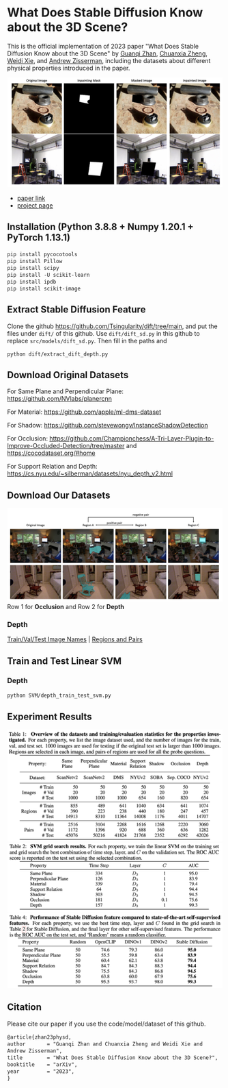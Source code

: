 # What Does Stable Diffusion Know about the 3D Scene?

This is the official implementation of 2023 paper "What Does Stable Diffusion Know about the 3D Scene" by <a href="https://championchess.github.io/" target="_blank">Guanqi Zhan</a>, <a href="https://chuanxiaz.com" target="_blank">Chuanxia Zheng</a>, <a href="https://weidixie.github.io/" target="_blank">Weidi Xie</a>, and <a href="https://scholar.google.com/citations?user=UZ5wscMAAAAJ&hl=en" target="_blank">Andrew Zisserman</a>, including the datasets about different physical properties introduced in the paper.

![image1](./images/1.png)

- [paper link](https://arxiv.org/pdf/2310.06836.pdf)
- [project page](https://www.robots.ox.ac.uk/~vgg/research/phy-sd/)


## Installation (Python 3.8.8 + Numpy 1.20.1 + PyTorch 1.13.1)

```
pip install pycocotools
pip install Pillow
pip install scipy
pip install -U scikit-learn
pip install ipdb
pip install scikit-image
```


## Extract Stable Diffusion Feature
Clone the github https://github.com/Tsingularity/dift/tree/main, and put the files under `dift/` of this github. Use `dift/dift_sd.py` in this github to replace `src/models/dift_sd.py`. Then fill in the paths and

```
python dift/extract_dift_depth.py
```


## Download Original Datasets
For Same Plane and Perpendicular Plane: https://github.com/NVlabs/planercnn

For Material: https://github.com/apple/ml-dms-dataset

For Shadow: https://github.com/stevewongv/InstanceShadowDetection

For Occlusion: https://github.com/Championchess/A-Tri-Layer-Plugin-to-Improve-Occluded-Detection/tree/master and https://cocodataset.org/#home

For Support Relation and Depth: https://cs.nyu.edu/~silberman/datasets/nyu_depth_v2.html


## Download Our Datasets

![image4](./images/4.png)
Row 1 for **Occlusion** and Row 2 for **Depth** 

### Depth
<a href="https://www.robots.ox.ac.uk/~vgg/research/phy-sd/datasets/depth_img_name_list.zip" target="_blank">Train/Val/Test Image Names</a> | <a href="https://www.robots.ox.ac.uk/~vgg/research/phy-sd/datasets/depth_region_pair.zip" target="_blank">Regions and Pairs</a>


## Train and Test Linear SVM
### Depth
```
python SVM/depth_train_test_svm.py
```


## Experiment Results
![image5](./images/table1.png)
![image6](./images/table2.png)
![image7](./images/table4.png)


## Citation
Please cite our paper if you use the code/model/dataset of this github.
```
@article{zhan23physd,
author       = "Guanqi Zhan and Chuanxia Zheng and Weidi Xie and Andrew Zisserman",
title        = "What Does Stable Diffusion Know about the 3D Scene?",
booktitle    = "arXiv",
year         = "2023",
}
```
